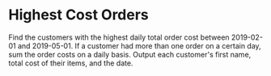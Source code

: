 # Highest Cost Orders

Find the customers with the highest daily total order cost between 2019-02-01 and 2019-05-01. If a customer had more than one order on a certain day, sum the order costs on a daily basis. Output each customer's first name, total cost of their items, and the date.
